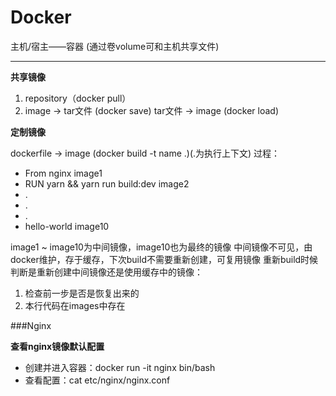 # Docker
 主机/宿主——容器 (通过卷volume可和主机共享文件)

------------

**共享镜像**

1. repository（docker pull）
2. image -> tar文件 (docker save)  tar文件 -> image (docker load)

**定制镜像**

dockerfile -> image (docker build -t name .)(.为执行上下文)
过程：
- From nginx                         image1
- RUN yarn && yarn run build:dev     image2
- .
- .
- .
- hello-world                        image10

image1 ~ image10为中间镜像，image10也为最终的镜像
中间镜像不可见，由docker维护，存于缓存，下次build不需要重新创建，可复用镜像
重新build时候判断是重新创建中间镜像还是使用缓存中的镜像：
1. 检查前一步是否是恢复出来的
2. 本行代码在images中存在


###Nginx

**查看nginx镜像默认配置**
- 创建并进入容器：docker run -it nginx bin/bash
- 查看配置：cat etc/nginx/nginx.conf
